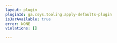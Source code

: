 ```yaml
---
layout: plugin
pluginId: ga.csys.tooling.apply-defaults-plugin
isJarAvailable: true
error: NONE
violations: []

---
```

